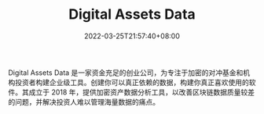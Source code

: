 ﻿---
weight: 
title: "Digital Assets Data"
description: "Digital Assets Data 是一家资金充足的创业公司，为专注于加密的对冲基金和机构投资者构建企业级工具"
date: 2022-03-25T21:57:40+08:00
lastmod: 2022-03-25T16:45:40+08:00
draft: false
authors: ["Metabd"]
featuredImage: "digital-assets-data.jpg"
link: ""
tags: ["数据分析","Digital Assets Data"]
categories: ["navigation"]
navigation: ["数据分析"]
lightgallery: true
toc: true
pinned: false
recommend: false
recommend1: false
---
Digital Assets Data 是一家资金充足的创业公司，为专注于加密的对冲基金和机构投资者构建企业级工具。创建你可以真正依赖的数据，构建你真正喜欢使用的软件。其成立于 2018 年，提供加密资产数据分析工具，以改善区块链数据质量较差的问题，并解决投资人难以管理海量数据的痛点。
